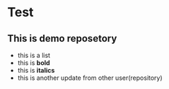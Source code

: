 # Test
## This is demo reposetory

* this is a list
* this is **bold** 
* this is __italics__
* this is another update from other user(repository)
